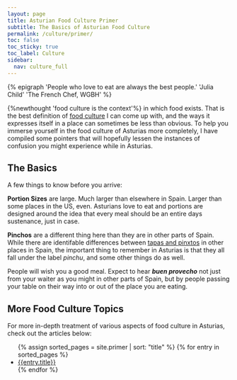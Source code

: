 ```yaml
---
layout: page
title: Asturian Food Culture Primer
subtitle: The Basics of Asturian Food Culture
permalink: /culture/primer/
toc: false
toc_sticky: true
toc_label: Culture
sidebar:
  nav: culture_full
---
```

{% epigraph 'People who love to eat are always the best people.' 'Julia Child' 'The French Chef, WGBH' %}

{%newthought 'food culture is the context'%} in which food exists. That is the best definition of [food culture](/culture/) I can come up with, and the ways it expresses itself in a place can sometimes be less than obvious. To help you immerse yourself in the food culture of Asturias more completely, I have compiled some pointers that will hopefully lessen the instances of confusion you might experience while in Asturias.


## The Basics
A few things to know before you arrive:

**Portion Sizes** are large. Much larger than elsewhere in Spain. Larger than some places in the US, even. Asturians love to eat and portions are designed around the idea that every meal should be an entire days sustenance, just in case.

**Pinchos** are a different thing here than they are in other parts of Spain. While there are identifable differences between [tapas and pinxtos](/culture/primer/tapas-and-pintxos.html) in other places in Spain, the important thing to remember in Asturias is that they all fall under the label *pinchu*, and some other things do as well.

People will wish you a good meal. Expect to hear ***buen provecho*** not just from your waiter as you might in other parts of Spain, but by people passing your table on their way into or out of the place you are eating.

## More Food Culture Topics
For more in-depth treatment of various aspects of food culture in Asturias, check out the articles below:
<ul class="col2">
{% assign sorted_pages = site.primer | sort: "title" %}
{% for entry in sorted_pages %}
    <li><a href="{{entry.permalink}}" title="{{entry.subtitle}}">{{entry.title}}</a></li>
{% endfor %}
</ul>